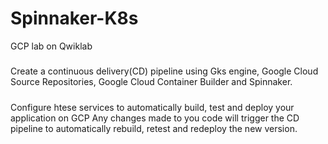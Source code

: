 # Spinnaker-K8s
GCP lab on Qwiklab

##### 
Create a continuous delivery(CD) pipeline using Gks engine, Google Cloud Source Repositories, Google Cloud Container Builder and Spinnaker.
#####
Configure htese services to automatically build, test and deploy your application on GCP
Any changes made to you code will trigger the CD pipeline to automatically rebuild, retest and redeploy the new version.

